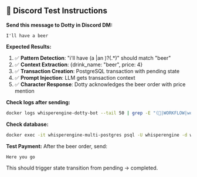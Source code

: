 ## 🧪 Discord Test Instructions

**Send this message to Dotty in Discord DM:**

```
I'll have a beer
```

**Expected Results:**
1. ✅ **Pattern Detection**: "i'll have (a |an )?(.*)" should match "beer"
2. ✅ **Context Extraction**: {drink_name: "beer", price: 4}
3. ✅ **Transaction Creation**: PostgreSQL transaction with pending state
4. ✅ **Prompt Injection**: LLM gets transaction context
5. ✅ **Character Response**: Dotty acknowledges the beer order with price mention

**Check logs after sending:**
```bash
docker logs whisperengine-dotty-bot --tail 50 | grep -E "(🎯|WORKFLOW|workflow|detected.*intent|pattern.*match)"
```

**Check database:**
```bash
docker exec -it whisperengine-multi-postgres psql -U whisperengine -d whisperengine -c "SELECT * FROM role_transactions WHERE bot_name = 'dotty' ORDER BY created_at DESC LIMIT 5;"
```

**Test Payment:**
After the beer order, send:
```
Here you go
```

This should trigger state transition from pending → completed.